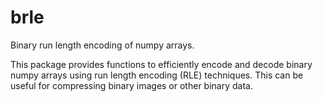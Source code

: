 # brle

Binary run length encoding of numpy arrays.

This package provides functions to efficiently encode and decode binary numpy arrays using run length encoding (RLE) techniques. This can be useful for compressing binary images or other binary data.
